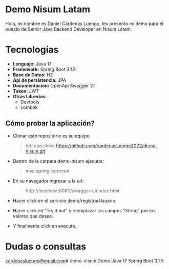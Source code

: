 # Demo Nisum Latam 

Hola, mi nombre es Daniel Cárdenas Luengo, les presento mi demo para el puesto de Senior Java Backend Developer en Nisum Latam.


# Tecnologías

- **Lenguaje:** Java 17 
- **Framework:** Spring Boot 3.1.5
- **Base de Datos:** H2
- **Api de persistencia:** JPA
- **Documentación:** OpenApi Swagger 2.1
- **Token:** JWT
- **Otras Librerías:**
	- Devtools
	- Lombok  

## Cómo probar la aplicación?

- Clonar este repositorio es su equipo.
	> gh repo clone https://github.com/cardenasluengo2022/demo-nisum.git

- Dentro de la carpeta demo-nisum ejecutar:
	> mvn spring-boot:run

- En su navegador ingresar a la url:
	> http://localhost:8080/swagger-ui/index.html
	

- Hacer click en el servicio demo/registrarUsuario.
- Hacer click en "Try it out" y reemplazar los campos "String" por los valores que desee.
- Y finalmente click en execute.



# Dudas o consultas 

cardenasluengo@gmail.com# demo-nisum
Demo Java 17 Spring Boot 3.1.5
